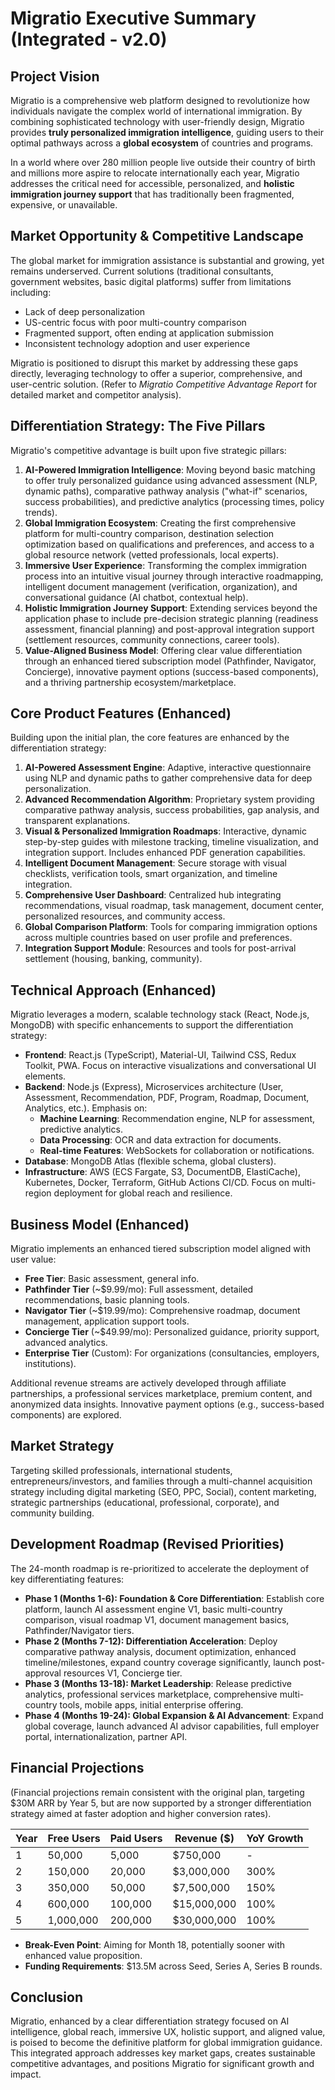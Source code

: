 # Migratio Executive Summary (Integrated - v2.0)

## Project Vision

Migratio is a comprehensive web platform designed to revolutionize how individuals navigate the complex world of international immigration. By combining sophisticated technology with user-friendly design, Migratio provides **truly personalized immigration intelligence**, guiding users to their optimal pathways across a **global ecosystem** of countries and programs.

In a world where over 280 million people live outside their country of birth and millions more aspire to relocate internationally each year, Migratio addresses the critical need for accessible, personalized, and **holistic immigration journey support** that has traditionally been fragmented, expensive, or unavailable.

## Market Opportunity & Competitive Landscape

The global market for immigration assistance is substantial and growing, yet remains underserved. Current solutions (traditional consultants, government websites, basic digital platforms) suffer from limitations including:
- Lack of deep personalization
- US-centric focus with poor multi-country comparison
- Fragmented support, often ending at application submission
- Inconsistent technology adoption and user experience

Migratio is positioned to disrupt this market by addressing these gaps directly, leveraging technology to offer a superior, comprehensive, and user-centric solution. (Refer to *Migratio Competitive Advantage Report* for detailed market and competitor analysis).

## Differentiation Strategy: The Five Pillars

Migratio's competitive advantage is built upon five strategic pillars:

1.  **AI-Powered Immigration Intelligence**: Moving beyond basic matching to offer truly personalized guidance using advanced assessment (NLP, dynamic paths), comparative pathway analysis ("what-if" scenarios, success probabilities), and predictive analytics (processing times, policy trends).
2.  **Global Immigration Ecosystem**: Creating the first comprehensive platform for multi-country comparison, destination selection optimization based on qualifications and preferences, and access to a global resource network (vetted professionals, local experts).
3.  **Immersive User Experience**: Transforming the complex immigration process into an intuitive visual journey through interactive roadmapping, intelligent document management (verification, organization), and conversational guidance (AI chatbot, contextual help).
4.  **Holistic Immigration Journey Support**: Extending services beyond the application phase to include pre-decision strategic planning (readiness assessment, financial planning) and post-approval integration support (settlement resources, community connections, career tools).
5.  **Value-Aligned Business Model**: Offering clear value differentiation through an enhanced tiered subscription model (Pathfinder, Navigator, Concierge), innovative payment options (success-based components), and a thriving partnership ecosystem/marketplace.

## Core Product Features (Enhanced)

Building upon the initial plan, the core features are enhanced by the differentiation strategy:

1.  **AI-Powered Assessment Engine**: Adaptive, interactive questionnaire using NLP and dynamic paths to gather comprehensive data for deep personalization.
2.  **Advanced Recommendation Algorithm**: Proprietary system providing comparative pathway analysis, success probabilities, gap analysis, and transparent explanations.
3.  **Visual & Personalized Immigration Roadmaps**: Interactive, dynamic step-by-step guides with milestone tracking, timeline visualization, and integration support. Includes enhanced PDF generation capabilities.
4.  **Intelligent Document Management**: Secure storage with visual checklists, verification tools, smart organization, and timeline integration.
5.  **Comprehensive User Dashboard**: Centralized hub integrating recommendations, visual roadmap, task management, document center, personalized resources, and community access.
6.  **Global Comparison Platform**: Tools for comparing immigration options across multiple countries based on user profile and preferences.
7.  **Integration Support Module**: Resources and tools for post-arrival settlement (housing, banking, community).

## Technical Approach (Enhanced)

Migratio leverages a modern, scalable technology stack (React, Node.js, MongoDB) with specific enhancements to support the differentiation strategy:

- **Frontend**: React.js (TypeScript), Material-UI, Tailwind CSS, Redux Toolkit, PWA. Focus on interactive visualizations and conversational UI elements.
- **Backend**: Node.js (Express), Microservices architecture (User, Assessment, Recommendation, PDF, Program, Roadmap, Document, Analytics, etc.). Emphasis on:
    - **Machine Learning**: Recommendation engine, NLP for assessment, predictive analytics.
    - **Data Processing**: OCR and data extraction for documents.
    - **Real-time Features**: WebSockets for collaboration or notifications.
- **Database**: MongoDB Atlas (flexible schema, global clusters).
- **Infrastructure**: AWS (ECS Fargate, S3, DocumentDB, ElastiCache), Kubernetes, Docker, Terraform, GitHub Actions CI/CD. Focus on multi-region deployment for global reach and resilience.

## Business Model (Enhanced)

Migratio implements an enhanced tiered subscription model aligned with user value:

- **Free Tier**: Basic assessment, general info.
- **Pathfinder Tier** (~$9.99/mo): Full assessment, detailed recommendations, basic planning tools.
- **Navigator Tier** (~$19.99/mo): Comprehensive roadmap, document management, application support tools.
- **Concierge Tier** (~$49.99/mo): Personalized guidance, priority support, advanced analytics.
- **Enterprise Tier** (Custom): For organizations (consultancies, employers, institutions).

Additional revenue streams are actively developed through affiliate partnerships, a professional services marketplace, premium content, and anonymized data insights. Innovative payment options (e.g., success-based components) are explored.

## Market Strategy

Targeting skilled professionals, international students, entrepreneurs/investors, and families through a multi-channel acquisition strategy including digital marketing (SEO, PPC, Social), content marketing, strategic partnerships (educational, professional, corporate), and community building.

## Development Roadmap (Revised Priorities)

The 24-month roadmap is re-prioritized to accelerate the deployment of key differentiating features:

- **Phase 1 (Months 1-6): Foundation & Core Differentiation**: Establish core platform, launch AI assessment engine V1, basic multi-country comparison, visual roadmap V1, document management basics, Pathfinder/Navigator tiers.
- **Phase 2 (Months 7-12): Differentiation Acceleration**: Deploy comparative pathway analysis, document optimization, enhanced timeline/milestones, expand country coverage significantly, launch post-approval resources V1, Concierge tier.
- **Phase 3 (Months 13-18): Market Leadership**: Release predictive analytics, professional services marketplace, comprehensive multi-country tools, mobile apps, initial enterprise offering.
- **Phase 4 (Months 19-24): Global Expansion & AI Advancement**: Expand global coverage, launch advanced AI advisor capabilities, full employer portal, internationalization, partner API.

## Financial Projections

(Financial projections remain consistent with the original plan, targeting $30M ARR by Year 5, but are now supported by a stronger differentiation strategy aimed at faster adoption and higher conversion rates).

| Year | Free Users | Paid Users | Revenue ($) | YoY Growth |
|------|------------|------------|-------------|------------|
| 1    | 50,000     | 5,000      | $750,000    | -          |
| 2    | 150,000    | 20,000     | $3,000,000  | 300%       |
| 3    | 350,000    | 50,000     | $7,500,000  | 150%       |
| 4    | 600,000    | 100,000    | $15,000,000 | 100%       |
| 5    | 1,000,000  | 200,000    | $30,000,000 | 100%       |

- **Break-Even Point**: Aiming for Month 18, potentially sooner with enhanced value proposition.
- **Funding Requirements**: $13.5M across Seed, Series A, Series B rounds.

## Conclusion

Migratio, enhanced by a clear differentiation strategy focused on AI intelligence, global reach, immersive UX, holistic support, and aligned value, is poised to become the definitive platform for global immigration guidance. This integrated approach addresses key market gaps, creates sustainable competitive advantages, and positions Migratio for significant growth and impact.
